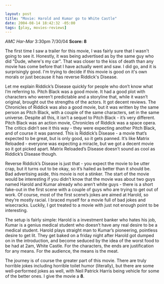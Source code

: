 ```yaml
--- 

layout: post
title: "Movie: Harold and Kumar go to White Castle"
date: 2004-08-14 18:42:32 -05:00
tags: [play, movies-reviews]
---
```

<em>AMC Har-Mar</em> 3:30pm 7/30/04
<strong>Score: 8</strong>

The first time I saw a trailer for this movie, I was fairly sure that I wasn't going to see it.  Honestly, it was being advertised as by the same guy who did "Dude, where's my car".  That was closer to the kiss of death than any movie has come before that I have actually went and saw.  I did go, and it is surprisingly good.  I'm trying to decide if this movie is good on it's own morals or just because it has reverse Riddick's Disease.

<!--more-->

Let me explain Riddick’s Disease quickly for people who don’t know what I’m referring to. Pitch Black was a good movie. It had a good plot with characters who weren’t predictable and a storyline that, while it wasn’t original, brought out the strengths of the actors. It got decent reviews. The Chronicles of Riddick was also a good movie, but it was written by the same person as Pitch Black, with a couple of the same characters, set in the same universe. Despite all this, it isn’t a sequel to Pitch Black - it’s very different. Pitch Black was an action movie, Chronicles of Riddick was a space opera. The critics didn’t see it this way - they were expecting another Pitch Black, and of course it was panned. This is Riddick’s Disease - a movie that’s expected to be great, but is only good, so it gets panned. It’s like Matrix Reloaded - everyone was expecting a miracle, but we got a decent movie so it got picked apart. Matrix Reloaded’s Disease doesn’t sound as cool as Riddick’s Disease though.

Reverse Riddick’s Disease is just that - you expect the movie to be utter crap, but it turns out to be okay, so it’s hailed as better than it should be. Bad advertising aside, this movie is not a stinker. The start of the movie would be interesting if you didn’t know that the movie was about two guys named Harold and Kumar already who aren’t white guys - there is a short fake-out in the first scene with a couple of guys who are trying to get out of work. Of course, most of the first scene’s jokes are aimed at Harold, so they’re mostly racial. I braced myself for a movie full of bad jokes and wisecracks. Luckily, I got treated to a movie with just not enough point to be interesting.

The setup is fairly simple: Harold is a investment banker who hates his job, Kumar is a genius medical student who doesn’t have any real desire to be a medical student. Harold plays straight man to Kumar’s pioneering, pointless desire to get lit. They get baked on a friday night after Harold got dumped on in the introduction, and become seduced by the idea of the worst food to be had at 2am, White Castle. For the characters, the ends are justification for any means. For the audience, the means is the meat.

The journey is of course the greater part of this movie. There are truly horrible jokes including horrible toilet humor (literally), but there are some well-performed jokes as well, with Neil Patrick Harris being vehicle for some of the better ones. I give the movie a <strong>8</strong>.
